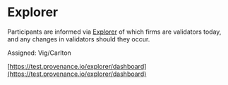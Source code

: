 # Explorer

Participants are informed via [Explorer](explorer.md) of which firms are validators today, and any changes in validators should they occur.   


Assigned: Vig/Carlton

[https://test.provenance.io/explorer/dashboard](https://test.provenance.io/explorer/dashboard)

